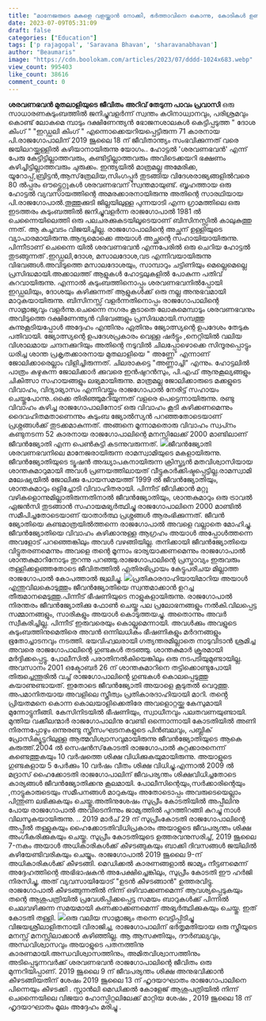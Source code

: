 ```yaml
---
title: "മാനേജരുടെ മകളെ വളയ്ക്കാൻ നോക്കി, ഭർത്താവിനെ കൊന്നു, കോടികൾ ഉണ്ടായിട്ടെന്താ ശരവണ ഭവൻ മുതലാളിയുടെ ജീവിതം നായ നക്കി"
date: 2023-07-09T05:31:09
draft: false
categories: ["Education"]
tags: ['p rajagopal', 'Saravana Bhavan', 'sharavanabhavan']
author: "Beaumaris"
image: "https://cdn.boolokam.com/articles/2023/07/dddd-1024x683.webp"
view_count: 995403
like_count: 38616
comment_count: 0
---
```


**ശരവണഭവൻ മുതലാളിയുടെ ജീവിതം** **അറിവ് തേടുന്ന പാവം പ്രവാസി** ഒരു സാധാരണകുടുംബത്തിൽ ജനിച്ചുവളർന്ന് സ്വന്തം കഠിനാധ്വാനവും, പരിശ്രമവും കൊണ്ട് ലോകമെ മ്പാടും ദക്ഷിണേന്ത്യൻ ഭോജനശാലകൾ കെട്ടിപ്പടുത്ത " ദോശ കിംഗ് " "ഇഡ്ഡലി കിംഗ് " എന്നൊക്കെയറിയപ്പെട്ടിരുന്ന 71 കാരനായ പി.രാജഗോപാലിന് 2019 ജൂലൈ 18 ന് ജീവിതാന്ത്യം സംഭവിക്കുന്നത് വരെ ജയിലറയ്ക്കുള്ളിൽ കഴിയാനായിരുന്നു യോഗം.. [](https://cdn.boolokam.com/articles/2023/07/dddd.webp)ഹോട്ടൽ 'ശരവണഭവൻ' എന്ന് പേരു കേട്ടിട്ടില്ലാത്തവരും, കണ്ടിട്ടില്ലാത്തവരും അവിടെക്കയറി ഭക്ഷണം കഴിച്ചിട്ടില്ലാത്തവരും ചുരുക്കം. ഇന്ത്യയിൽ മാത്രമല്ല അമേരിക്ക, യൂറോപ്പ്,ബ്രിട്ടൻ,ആസ്‌ത്രേലിയ,സിംഗപ്പൂർ തുടങ്ങിയ വിദേശരാജ്യങ്ങളിൽവരെ 80 ൽപ്പരം ഔട്ട്ലെറ്റുകൾ ശരവണഭവന് സ്വന്തമായുണ്ട്. ബൃഹത്തായ ഒരു ഹോട്ടൽ വ്യവസായത്തിന്റെ അമരക്കാരനായിരുന്നു അതിന്റെ സാരഥിയായ പി.രാജഗോപാൽ.തൂത്തുക്കുടി ജില്ലയിലുള്ള പുന്നയാടി എന്ന ഗ്രാമത്തിലെ ഒരു ഇടത്തരം കുടുംബത്തിൽ ജനിച്ചുവളർന്ന രാജഗോപാൽ 1981 ൽ ചെന്നൈയിലെത്തി ഒരു പലചരക്കുകടയിലൂടെയാണ് ബിസിനസ്സിൽ കാലുകുത്തു ന്നത്. ആ കച്ചവടം വിജയിച്ചില്ല. രാജഗോപാലിന്റെ അച്ഛന് ഉള്ളിയുടെ വ്യാപാരമായിരുന്നു.ആദ്യമൊക്കെ അയാൾ അച്ഛന്റെ സഹായിയായിരുന്നു. പിന്നീടാണ് ചെന്നൈ യിൽ ശരവണഭവൻ എന്നപേരിൽ ഒരു ചെറിയ ഹോട്ടൽ തുടങ്ങുന്നത് .ഇഡ്ഡലി,ദോശ, മസാലദോശ,വട എന്നിവയായിരുന്നു വിഭവങ്ങൾ.അവിടുത്തെ മസാലദോശയും, സാമ്പാറും ചട്ടിണിയും മെല്ലെമെല്ലെ പ്രസിദ്ധമായി.അക്കാലത്ത് ആളുകൾ ഹോട്ടലുകളിൽ പോകുന്ന പതിവ് കുറവായിരുന്നു. എന്നാൽ കുടുംബത്തിനൊപ്പം ശരവണഭവനിൽപ്പോയി ഇഡ്ഡലിയും, ദോശയും കഴിക്കുന്നത് ആളുകൾക്ക് ഒരു നല്ല അനുഭവമായി മാറുകയായിരുന്നു. ബിസിനസ്സ് വളർന്നതിനൊപ്പം രാജഗോപാലിന്റെ സാമ്രാജ്യവും വളർന്നു.ചെന്നൈ നഗരം കൂടാതെ ലോകമെമ്പാടും ശരവണഭവനും അവിടുത്തെ ദക്ഷിണേന്ത്യൻ വിഭവങ്ങളും പ്രസിദ്ധമായി.സമ്പത്തു കുന്നുകൂടിയപ്പോൾ അദ്ദേഹം എന്തിനും ഏതിനും ജ്യോത്സ്യന്റെ ഉപദേശം തേടുക പതിവായി. ജ്യോത്സ്യന്റെ ഉപദേശപ്രകാരം വെള്ള ഷർട്ടും ,നെറ്റിയിൽ വലിയ വിശാലമായ ചന്ദനക്കുറിയും അതിന്റെ നടുവിൽ ചിലപ്പോഴൊക്കെ സിന്ദൂരപ്പൊട്ടും ധരിച്ച ശാന്ത പ്രകൃതക്കാരനായ മുതലാളിയെ " അണ്ണേ" എന്നാണ് ജോലിക്കാരെല്ലാം വിളിച്ചിരുന്നത്. ചിലരാകട്ടെ "അണ്ണാച്ചി" എന്നും. ഹോട്ടലിൽ പാത്രം കഴുകുന്ന ജോലിക്കാർ ക്കുവരെ ഇൻഷുറൻസും, പി.എഫ് ആനുകൂല്യങ്ങളും ചികിത്സാ സഹായങ്ങളും ലഭ്യമായിരുന്നു. മാത്രമല്ല ജോലിക്കാരുടെ മക്കളുടെ വിവാഹം, വിദ്യാഭ്യാസം എന്നിവയ്ക്കും രാജഗോപാൽ നേരിട്ട് സഹായം ചെയ്തുപോന്നു..ഒക്കെ തിരിഞ്ഞുമറിയുന്നത് വളരെ പെട്ടെന്നായിരുന്നു. രണ്ടു വിവാഹം കഴിച്ച രാജഗോപാലിനോട് ഒരു വിവാഹം കൂടി കഴിക്കണമെന്നും ദൈവഹിതമതാണെന്നും കുടുംബ ജ്യോൽസ്യൻ പറഞ്ഞതോടെയാണ് പ്രശ്നങ്ങൾക്ക് തുടക്കമാകുന്നത്. അങ്ങനെ മൂന്നാമതൊരു വിവാഹം സ്വപ്‍നം കണ്ടുനടന്ന 52 കാരനായ രാജഗോപാലിന്റെ മനസ്സിലേക്ക് 2000 മാണ്ടിലാണ് ജീവൻജ്യോതി എന്ന പെൺകുട്ടി കടന്നുവരുന്നത്. [![](https://cdn.boolokam.com/articles/2023/07/sqqqqqq.jpg)](https://cdn.boolokam.com/articles/2023/07/sqqqqqq.jpg)ജീവൻജ്യോതി ശരവണഭവനിലെ മാനേജരായിരുന്ന രാമസ്വാമിയുടെ മകളായിരുന്നു. ജീവൻജ്യോതിയുടെ ട്യൂഷൻ അദ്ധ്യാപകനായിരുന്ന ക്രിസ്ത്യൻ മതവിശ്വാസിയായ ശാന്തകുമാറുമായി അവൾ പ്രണയത്തിലായത്‌ വീട്ടുകാർക്കിഷ്ടപ്പെട്ടില്ല.രാമസ്വാമി മലേഷ്യയിൽ ജോലിക്കു പോയസമയത്ത് 1999 ൽ ജീവൻജ്യോതിയും, ശാന്തകുമാറും ഒളിച്ചോടി വിവാഹിതരായി. പിന്നീട് ജീവിക്കാൻ മറ്റു വഴികളൊന്നുമില്ലാതിരുന്നതിനാൽ ജീവൻജ്യോതിയും, ശാന്തകുമാറും ഒരു ട്രാവൽ ഏജൻസി തുടങ്ങാൻ സഹായമഭ്യർത്ഥിച്ചു രാജഗോപാലിനെ 2000 മാണ്ടിൽ സമീപിച്ചതോടെയാണ് യാതാർത്ഥ പ്രശ്നങ്ങൾ ആരംഭിക്കുന്നത്. ജീവൻ ജ്യോതിയെ കണ്ടമാത്രയിൽത്തന്നെ രാജഗോപാൽ അവളെ വല്ലാതെ മോഹിച്ചു. ജീവൻജ്യോതിയെ വിവാഹം കഴിക്കാനുള്ള ആഗ്രഹം അയാൾ അപ്പോൾത്തന്നെ അവളോട് പറഞ്ഞെങ്കിലും അവൾ വഴങ്ങിയില്ല. തനിക്കായി ജീവൻജ്യോതിയെ വിട്ടുതരണമെന്നും അവളെ തന്റെ മൂന്നാം ഭാര്യയാക്കണമെന്നും രാജഗോപാൽ ശാന്തകുമാറിനോടും തുറന്നു പറഞ്ഞു.രാജഗോപാലിന്റെ പ്രസ്താവ്യം ഇരുവരും തള്ളിക്കളഞ്ഞതോടെ ജീവിതത്തിൽ എതിരഭിപ്രായം കേട്ടുപരിചയ മില്ലാത്ത രാജഗോപാൽ കോപത്താൽ ജ്വലിച്ചു. [![](https://cdn.boolokam.com/articles/2023/07/caaa-1024x546.jpg)](https://cdn.boolokam.com/articles/2023/07/caaa.jpg)പ്രതികാരദാഹിയായിമാറിയ അയാൾ എന്തുവിലകൊടുത്തും ജീവൻജ്യോതിയെ സ്വന്തമാക്കാൻ ഉറച്ച തീരുമാനമെടുത്തു.പിന്നീട് ഭീഷണിയുടെ നാളുകളായിരുന്നു. രാജഗോപാൽ നിരന്തരം ജീവൻജ്യോതിക്കു ഫോൺ ചെയ്തു പല പ്രലോഭനങ്ങളും നൽകി.വിലപ്പെട്ട സമ്മാനങ്ങളും, സാരികളും അയാൾ കൊടുത്തയച്ചു. അതൊന്നും അവർ സ്വീകരിച്ചില്ല. പിന്നീട് ഇരുവരെയും കൊല്ലുമെന്നായി. അവൾക്കും അവളുടെ കുടുംബത്തിനുമെതിരെ അവൻ ഒന്നിലധികം ഭീഷണികളും മർദനങ്ങളും ഭൂതോച്ചാടനവും നടത്തി. ഭയവിഹ്വലരായി ഗത്യന്തരമില്ലാതെ നാടുവിടാൻ ശ്രമിച്ച അവരെ രാജഗോപാലിന്റെ ഗുണ്ടകൾ തടഞ്ഞു. ശാന്തകുമാർ ക്രൂരമായി മർദ്ദിക്കപ്പെട്ടു. പോലീസിൽ പരാതിനൽകിയെങ്കിലും ഒരു നടപടിയുമുണ്ടായില്ല. അവസാനം 2001 ഒക്ടോബർ 26 ന് ശാന്തകുമാറിനെ തട്ടിക്കൊണ്ടുപോയി തിരുച്ചെന്തൂരിൽ വച്ച് രാജഗോപാലിന്റെ ഗുണ്ടകൾ കൊലപ്പെടുത്തു കയാണുണ്ടായത്. ഇതോടെ ജീവൻജ്യോതി അയാളെ കൂടുതൽ വെറുത്തു. അപമാനിതയായ അവളിലെ സ്ത്രീത്വം പ്രതികാരദാഹിയായി മാറി. തൻ്റെ പ്രിയതമനെ കൊന്ന കൊലയാളിക്കെതിരേ അവളൊറ്റയ്ക്കു കേസുമായി മുന്നോട്ടുനീങ്ങി. കേസിനിടയിൽ ഭീഷണിയും, സ്വാധീനവും പലതവണയുണ്ടായി. മുന്തിയ വക്കീലന്മാർ രാജഗോപാലിനു വേണ്ടി ഒന്നൊന്നായി കോടതിയിൽ അണി നിരന്നപ്പോഴും ഒന്നുരണ്ടു സ്ത്രീസംഘടനകളുടെ പിൻബലവും, പബ്ലിക് പ്രോസിക്യൂട്ടറിലുള്ള ആത്മവിശ്വാസവുമായിരുന്നു ജീവൻജ്യോതിയുടെ ആകെ കരുത്ത്.2004 ൽ സെഷൻസ്‌കോടതി രാജഗോപാൽ കുറ്റക്കാരനെന്ന് കണ്ടെത്തുകയും 10 വർഷത്തെ ശിക്ഷ വിധിക്കുകയുമായിരുന്നു. അയാളുടെ ഗുണ്ടകളായ 5 പേർക്കും 10 വർഷം വീതം ശിക്ഷ വിധിച്ചു.എന്നാൽ 2009 ൽ മദ്രാസ് ഹൈക്കോടതി രാജഗോപാലിന് ജീവപര്യന്തം ശിക്ഷവിധിച്ചതോടെ കാര്യങ്ങൾ ജീവൻജ്യോതിക്കനു കൂലമായി. പോലീസിന്റെയും,സർക്കാരിന്റെയും ,നാട്ടുകാരുടെയും സമീപനങ്ങൾ മാറുകയും അതോടൊപ്പം അവരുടെയെല്ലാം പിന്തുണ ലഭിക്കുകയും ചെയ്തു.അതിനുശേഷം സുപ്രീം കോടതിയിൽ അപ്പീലിനു പോയ രാജഗോപാൽ അവിടെനിന്നും ജാമ്യത്തിൽ പുറത്തിറങ്ങി കുറച്ചു നാൾ വിലസുകയായിരുന്നു. .. 2019 മാർച് 29 ന് സുപ്രീംകോടതി രാജഗോപാലിന്റെ അപ്പീൽ തള്ളുകയും ഹൈക്കോടതിവിധിപ്രകാരം അയാളുടെ ജീവപര്യന്തം ശിക്ഷ അംഗീകരിക്കുകയും ചെയ്തു. സുപ്രീം കോടതിയുടെ ഉത്തരവനുസരിച്ച്, 2019 ജൂലൈ 7-നകം അയാൾ അധികാരികൾക്ക് കീഴടങ്ങുകയും ബാക്കി ദിവസങ്ങൾ ജയിലിൽ കഴിയേണ്ടിവരികയും ചെയ്യും. രാജഗോപാൽ 2019 ജൂലൈ 9-ന് അധികാരികൾക്ക് കീഴടങ്ങി. മെഡിക്കൽ കാരണങ്ങളാൽ ജാമ്യം നീട്ടണമെന്ന് അദ്ദേഹത്തിന്റെ അഭിഭാഷകൻ അപേക്ഷിച്ചെങ്കിലും, സുപ്രീം കോടതി ഈ ഹർജി നിരസിച്ചു, അത് വ്യവസായിയോട് "ഉടൻ കീഴടങ്ങാൻ" ഉത്തരവിട്ടു. രാജഗോപാൽ കീഴടങ്ങുന്നതിൽ നിന്ന് ഒഴിവാക്കണമെന്ന് ആവശ്യപ്പെടുകയും തന്റെ ആശുപത്രിയിൽ പ്രവേശിപ്പിക്കപ്പെട്ട സമയം ബാറുകൾക്ക് പിന്നിൽ ചെലവഴിക്കുന്ന സമയമായി കണക്കാക്കണമെന്ന് അഭ്യർത്ഥിക്കുകയും ചെയ്തു. ഇത് കോടതി തള്ളി. [![](https://cdn.boolokam.com/articles/2023/07/ffffff.webp)](https://cdn.boolokam.com/articles/2023/07/ffffff.webp)ഒരു വലിയ സാമ്രാജ്യം തന്നെ വെട്ടിപ്പിടിച്ചു വിജയശ്രീലാളിതനായി വിരാജിച്ച, രാജഗോപാലിന് ഭർതൃമതിയായ ഒരു സ്ത്രീയുടെ മനസ്സ് മനസ്സിലാക്കാൻ കഴിഞ്ഞില്ല. ആ ആസക്തിയും, ദൗർബല്യവും, അന്ധവിശ്വാസവും അയാളുടെ പതനത്തിനു കാരണമായി.അന്ധവിശ്വാസത്തിനും, അമിതവിശ്വാസത്തിനും അടിപ്പെടുന്നവർക്ക് ശരവണഭവൻ രാജഗോപാലിന്റെ ജീവിതം ഒരു മുന്നറിയിപ്പാണ്. 2019 ജൂലൈ 9 ന് ജീവപര്യന്തം ശിക്ഷ അനുഭവിക്കാൻ കീഴടങ്ങിയതിന് ശേഷം 2019 ജൂലൈ 13 ന് ഹൃദയാഘാതം രാജഗോപാലിനെ പിന്നെയും കീഴടക്കി . സ്റ്റാൻലി മെഡിക്കൽ കോളേജ് ആശുപത്രിയിൽ നിന്ന് ചെന്നൈയിലെ വിജയാ ഹോസ്പിറ്റലിലേക്ക് മാറ്റിയ ശേഷം , 2019 ജൂലൈ 18 ന് ഹൃദയാഘാതം മൂലം അദ്ദേഹം മരിച്ചു .
